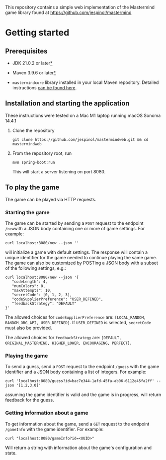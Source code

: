This repository contains a simple web implementation of the Mastermind game library found at https://github.com/jespinol/mastermind

# Getting started
## Prerequisites
- JDK 21.0.2 or later[*](https://jdk.java.net/21/)

- Maven 3.9.6 or later[*](https://maven.apache.org/download.cgi)

- `mastermindcore` library installed in your local Maven repository. Detailed instructions [can be found here](https://github.com/jespinol/mastermind?tab=readme-ov-file#installation).

## Installation and starting the application

These instructions were tested on a Mac M1 laptop running macOS Sonoma 14.4.1

1. Clone the repository
    ```shell
    git clone https://github.com/jespinol/mastermindweb.git && cd mastermindweb
    ```
2. From the repository root, run
    ```shell
    mvn spring-boot:run
    ```
    This will start a server listening on port 8080.

## To play the game
The game can be played via HTTP requests.
### Starting the game
The game can be started by sending a `POST` request to the endpoint `/new`with a JSON body containing one or more of game settings. For example:
```shell
curl localhost:8080/new --json ''
```
will initialize a game with default settings. The response will contain a unique identifier for the game needed to continue playing the same game.
The game can also be customized by POSTing a JSON body with a subset of the following settings, e.g.:
```shell
curl localhost:8080/new --json '{
   "codeLength": 4,
   "numColors": 8,
   "maxAttempts": 10,
   "secretCode": [0, 1, 2, 3],
   "codeSupplierPreference": "USER_DEFINED",
   "feedbackStrategy": "DEFAULT"
}'
```

The allowed choices for `codeSupplierPreference` are: `[LOCAL_RANDOM, RANDOM_ORG_API, USER_DEFINED]`. If `USER_DEFINED` is selected, `secretCode` must also be provided.

The allowed choices for `feedbackStrategy` are: `[DEFAULT, ORIGINAL_MASTERMIND, HIGHER_LOWER, ENCOURAGING, PERFECT]`.

### Playing the game
To send a guess, send a `POST` request to the endpoint `/guess` with the game identifier and a JSON body containing a list of integers. For example:
```shell
curl 'localhost:8080/guess?id=bac7e344-1afd-45fa-ab06-6112e45fa2ff' --json '[1,2,3,0]'
```
assuming the game identifier is valid and the game is in progress, will return feedback for the guess.

### Getting information about a game
To get information about the game, send a `GET` request to the endpoint `/gameInfo` with the game identifier. For example:
```shell
curl "localhost:8080/gameInfo?id=<UUID>"
```
Will return a string with information about the game's configuration and state.
